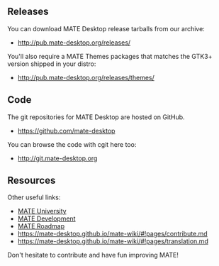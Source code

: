 <!--
.. link:
.. description:
.. tags: Development
.. date: 2011-12-05 12:00:30
.. title: Development
.. slug: development
-->

## Releases

You can download MATE Desktop release tarballs from our archive:

  * <http://pub.mate-desktop.org/releases/>

You'll also require a MATE Themes packages that matches the GTK3+ version
shipped in your distro:

  * <http://pub.mate-desktop.org/releases/themes/>

## Code

The git repositories for MATE Desktop are hosted on GitHub.

  * <https://github.com/mate-desktop>

You can browse the code with cgit here too:

  * <http://git.mate-desktop.org>

## Resources

 Other useful links:

  * [MATE University](/blog/2013-03-12-mate-university/)
  * [MATE Development](https://mate-desktop.github.io/mate-wiki/#!pages/dev-doc.md)
  * [MATE Roadmap](https://mate-desktop.github.io/mate-wiki/#!pages/roadmap.md)
  * <https://mate-desktop.github.io/mate-wiki/#!pages/contribute.md>
  * <https://mate-desktop.github.io/mate-wiki/#!pages/translation.md>
  
Don't hesitate to contribute and have fun improving MATE!